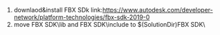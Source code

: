 1. downlaod&install FBX SDk link:https://www.autodesk.com/developer-network/platform-technologies/fbx-sdk-2019-0
2. move FBX SDK\lib and FBX SDK\include to $(SolutionDir)FBX SDK\
